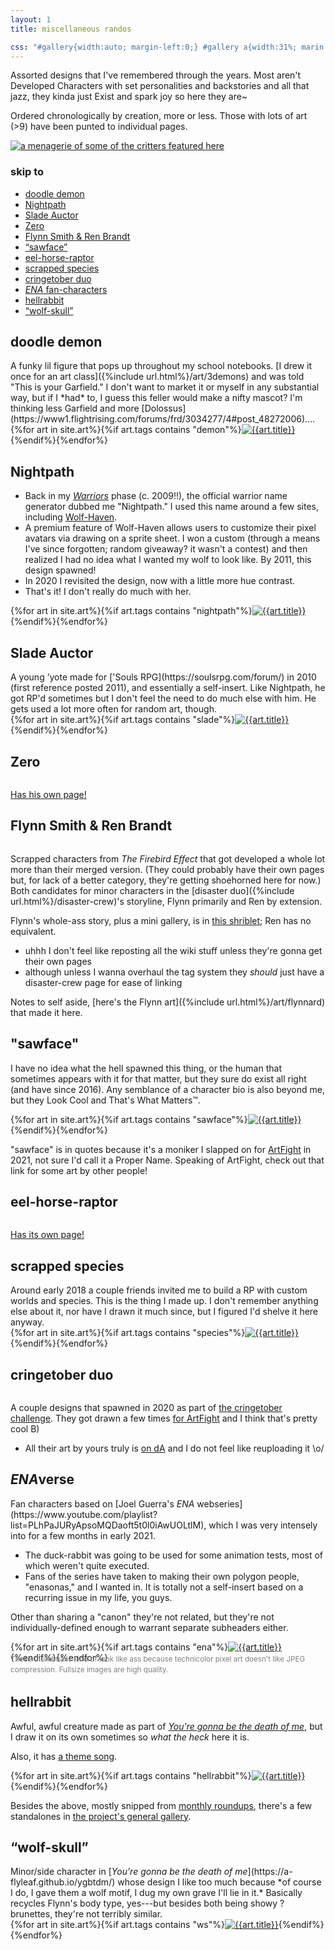 ```yaml
---
layout: 1
title: miscellaneous randos

css: "#gallery{width:auto; margin-left:0;} #gallery a{width:31%; marin:.15em 1%;} nav{padding:1em 1em 1.25em; font-size:.85em; margin-top:1.25em;} nav h3{margin-top:0; display:inline-block; font-size:.85em;} nav li a{text-decoration:none;} figure{margin-bottom:.5em; text-align:center;} .movin{text-align:center;} .moved{font-weight:bold;} .moved:after{content:' →';}"
---
```

Assorted designs that I've remembered through the years. Most aren't Developed Characters with set personalities and backstories and all that jazz, they kinda just Exist and spark joy so here they are~

Ordered chronologically by creation, more or less. Those with lots of art (>9) have been punted to individual pages.

<a href="{%include url.html%}/art/menagerie"><img src="{%include url.html%}/assets/img/art/2021-11-14.png" alt="a menagerie of some of the critters featured here"/></a>

<nav>
	<h3>skip to</h3><ul>
	<li><a href="#demon">doodle demon</a></li>
	<li><a href="#nightpath">Nightpath</a></li>
	<li><a href="#slade">Slade Auctor</a></li>
	<li><a href="#zero">Zero</a></li>
	<li><a href="#roommates">Flynn Smith & Ren Brandt</a></li>
	<li><a href="#sawface">“sawface”</a></li>
	<li><a href="#ehr">eel-horse-raptor</a></li>
	<li><a href="#species">scrapped species</a></li>
	<li><a href="#cringetober">cringetober duo</a></li>
	<li><a href="#enaverse"><i>ENA</i> fan-characters</a></li>
	<li><a href="#hellrabbit">hellrabbit</a></li>
	<li><a href="#wolf">“wolf-skull”</a></li>
</ul></nav>

<h2 id="demon">doodle demon</h2>
A funky lil figure that pops up throughout my school notebooks. [I drew it once for an art class]({%include url.html%}/art/3demons) and was told "This is your Garfield." I don't want to market it or myself in any substantial way, but if I *had* to, I guess this feller would make a nifty mascot? I'm thinking less Garfield and more [Dolossus](https://www1.flightrising.com/forums/frd/3034277/4#post_48272006)....

<div id="gallery">{%for art in site.art%}{%if art.tags contains "demon"%}<a href="{%include url.html%}{{art.url}}"><img src="{%include url.html%}/assets/img/art/{{art.date|date:"%F"}}-tn{%if art.multi%}-demon{%endif%}.jpg" alt="{{art.title}}"/></a>{%endif%}{%endfor%}</div>

## Nightpath
- Back in my [<i>Warriors</i>](https://en.wikipedia.org/wiki/Warriors_(novel_series)) phase (c. 2009!!), the official warrior name generator dubbed me "Nightpath." I used this name around a few sites, including [Wolf-Haven](https://wolf-haven.com/).
- A premium feature of Wolf-Haven allows users to customize their pixel avatars via drawing on a sprite sheet. I won a custom (through a means I've since forgotten; random giveaway? it wasn't a contest) and then realized I had no idea what I wanted my wolf to look like. By 2011, this design spawned!
- In 2020 I revisited the design, now with a little more hue contrast.
- That's it! I don't really do much with her.

<div id="gallery">{%for art in site.art%}{%if art.tags contains "nightpath"%}<a href="{%include url.html%}{{art.url}}"><img src="{%include url.html%}/assets/img/art/{{art.date|date:"%F"}}-tn{%if art.multi%}-nightpath{%endif%}.jpg" alt="{{art.title}}"/></a>{%endif%}{%endfor%}</div>

<h2 id="slade">Slade Auctor</h2>
A young ’yote made for ['Souls RPG](https://soulsrpg.com/forum/) in 2010 (first reference posted 2011), and essentially a self-insert. Like Nightpath, he got RP'd sometimes but I don't feel the need to do much else with him. He gets used a lot more often for random art, though.

<div id="gallery">{%for art in site.art%}{%if art.tags contains "slade"%}<a href="{%include url.html%}{{art.url}}"><img src="{%include url.html%}/assets/img/art/{{art.date|date:"%F"}}-tn{%if art.multi%}-slade{%endif%}.jpg" alt="{{art.title}}"/></a>{%endif%}{%endfor%}</div>

## Zero
<figure><a href="{%include url.html%}/misc/zero"><img src="{%include url.html%}/assets/img/zero-tmp.png" alt=""/></a></figure>
<p class="movin"><a href="{%include url.html%}/misc/zero" class="box moved">Has his own page!</a></p>

<h2 id="roommates">Flynn Smith & Ren Brandt</h2>
<figure><a href="https://angelicguy.tumblr.com/post/174622796714/wakes-up-oh-fuck-i-need-to-protect-women-runs"><img src="{%include url.html%}/assets/img/roommates.png" alt=""/></a></figure>

Scrapped characters from <i>The Firebird Effect</i> that got developed a whole lot more than their merged version. (They could probably have their own pages but, for lack of a better category, they're getting shoehorned here for now.) Both candidates for minor characters in the [disaster duo]({%include url.html%}/disaster-crew)'s storyline, Flynn primarily and Ren by extension.

Flynn's whole-ass story, plus a mini gallery, is in [this shriblet](https://a-flyleaf.github.io/shriblets/2019-05-wiki/); Ren has no equivalent.

- uhhh I don't feel like reposting all the wiki stuff unless they're gonna get their own pages
- although unless I wanna overhaul the tag system they *should* just have a disaster-crew page for ease of linking

Notes to self aside, [here's the Flynn art]({%include url.html%}/art/flynnard) that made it here.

## "sawface"
I have no idea what the hell spawned this thing, or the human that sometimes appears with it for that matter, but they sure do exist all right (and have since 2016). Any semblance of a character bio is also beyond me, but they Look Cool and That's What Matters™.

<div id="gallery">{%for art in site.art%}{%if art.tags contains "sawface"%}<a href="{%include url.html%}{{art.url}}"><img src="{%include url.html%}/assets/img/art/{{art.date|date:"%F"}}-tn{%if art.multi%}-sawface{%endif%}.jpg" alt="{{art.title}}"/></a>{%endif%}{%endfor%}</div>

"sawface" is in quotes because it's a moniker I slapped on for [ArtFight](https://a-flyleaf.github.io/artfight/for-me) in 2021, not sure I'd call it a Proper Name. Speaking of ArtFight, check out that link for some art by other people!

<h2 id="ehr">eel-horse-raptor</h2>
<figure><a href="{%include url.html%}/misc/eel-horse-raptor"><img src="{%include url.html%}/assets/img/ehr-tmp.png" alt=""/></a></figure>
<p class="movin"><a href="{%include url.html%}/misc/eel-horse-raptor" class="box moved">Has its own page!</a></p>

<h2 id="species">scrapped species</h2>
Around early 2018 a couple friends invited me to build a RP with custom worlds and species. This is the thing I made up. I don't remember anything else about it, nor have I drawn it much since, but I figured I'd shelve it here anyway.

<div id="gallery">{%for art in site.art%}{%if art.tags contains "species"%}<a href="{%include url.html%}{{art.url}}"><img src="{%include url.html%}/assets/img/art/{{art.date|date:"%F"}}-tn{%if art.multi%}-species{%endif%}.jpg" alt="{{art.title}}"/></a>{%endif%}{%endfor%}</div>

<h2 id="cringetober">cringetober duo</h2>
<figure><a href="https://www.deviantart.com/a-flyleaf/art/cringetober-except-it-s-november-860644053"><img src="{%include url.html%}/assets/img/cringetober.png" alt=""/></a></figure>

A couple designs that spawned in 2020 as part of [the cringetober challenge](https://www.deviantart.com/a-flyleaf/journal/hashtagCringetober2020-856778861). They got drawn a few times [for ArtFight](https://a-flyleaf.github.io/artfight/for-me) and I think that's pretty cool <span style="display:inline-block;">B)</span>

- All their art by yours truly is [on dA](https://www.deviantart.com/a-flyleaf/gallery?q=%23cringetober) and I do not feel like reuploading it <span style="display:inline-block;">\o/</span>

<h2 id="ena"><i>ENA</i>verse</h2>
Fan characters based on [Joel Guerra's <i>ENA</i> webseries](https://www.youtube.com/playlist?list=PLhPaJURyApsoMQDaoft5t0l0iAwUOLtlM), which I was very intensely into for a few months in early 2021.

- The duck-rabbit was going to be used for some animation tests, most of which weren't quite executed.
- Fans of the series have taken to making their own polygon people, "enasonas," and I wanted in. It is totally not a self-insert based on a recurring issue in my life, you guys.

Other than sharing a "canon" they're not related, but they're not individually-defined enough to warrant separate subheaders either.

<div id="gallery">{%for art in site.art%}{%if art.tags contains "ena"%}<a href="{%include url.html%}{{art.url}}"><img src="{%include url.html%}/assets/img/art/{{art.date|date:"%F"}}-tn{%if art.multi%}-ena{%endif%}.jpg" alt="{{art.title}}"/></a>{%endif%}{%endfor%}</div>

<p style="line-height:125%; color:#808080; margin-top:-1em;"><small>These thumbnails kind of look like ass because technicolor pixel art doesn't like JPEG compression. Fullsize images are high quality.</small></p>

## hellrabbit
Awful, awful creature made as part of [<i>You're gonna be the death of me</i>](https://a-flyleaf.github.io/ygbtdm/), but I draw it on its own sometimes so *what the heck* here it is.

Also, it has [a theme song](https://www.youtube.com/watch?v=WMOd6jz548Y).

<div id="gallery">{%for art in site.art%}{%if art.tags contains "hellrabbit"%}<a href="{%include url.html%}{{art.url}}"><img src="{%include url.html%}/assets/img/art/{{art.date|date:"%F"}}-tn{%if art.multi%}-hellrabbit{%endif%}.jpg" alt="{{art.title}}"/></a>{%endif%}{%endfor%}</div>

Besides the above, mostly snipped from [monthly roundups](https://a-flyleaf.github.io/ygbtdm/gallery/roundups), there's a few standalones in [the project's general gallery](https://a-flyleaf.github.io/ygbtdm/gallery).

<h2 id="wolf">“wolf-skull”</h2>
Minor/side character in [<i>You're gonna be the death of me</i>](https://a-flyleaf.github.io/ygbtdm/) whose design I like too much because *of course I do, I gave them a wolf motif, I dug my own grave I'll lie in it.* Basically recycles Flynn's body type, yes---but besides both being showy ?brunettes, they're not terribly similar.

<div id="gallery">{%for art in site.art%}{%if art.tags contains "ws"%}<a href="{%include url.html%}{{art.url}}"><img src="{%include url.html%}/assets/img/art/{{art.date|date:"%F"}}-tn{%if art.multi%}-ws{%endif%}.jpg" alt="{{art.title}}"/></a>{%endif%}{%endfor%}</div>